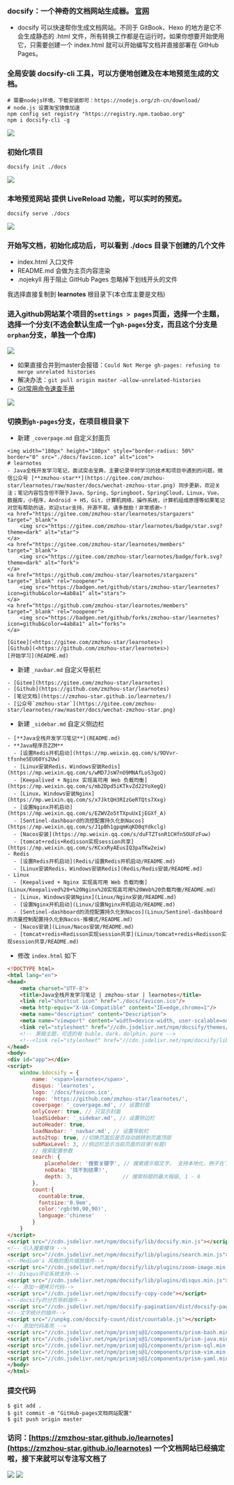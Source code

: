 ### docsify：一个神奇的文档网站生成器。 [官网](https://docsify.js.org/#/zh-cn/)
- docsify 可以快速帮你生成文档网站。不同于 GitBook、Hexo 的地方是它不会生成静态的 .html 文件，所有转换工作都是在运行时。如果你想要开始使用它，只需要创建一个 index.html 就可以开始编写文档并直接部署在 GitHub Pages。

### 全局安装 docsify-cli 工具，可以方便地创建及在本地预览生成的文档。
```shell
# 需要nodejs环境，下载安装即可：https://nodejs.org/zh-cn/download/
# node.js 设置淘宝镜像加速
npm config set registry "https://registry.npm.taobao.org" 
npm i docsify-cli -g
```

![](imgs/docsify-npm.png)

### 初始化项目
```shell
docsify init ./docs
```
![](imgs/docsify-init.png)

### 本地预览网站 提供 LiveReload 功能，可以实时的预览。
```shell
docsify serve ./docs
```
![](imgs/docsify-serve.png)

### 开始写文档，初始化成功后，可以看到 ./docs 目录下创建的几个文件
- index.html 入口文件
- README.md 会做为主页内容渲染
- .nojekyll 用于阻止 GitHub Pages 忽略掉下划线开头的文件

我选择直接复制到 **learnotes** 根目录下(本仓库主要是文档)
### 进入github网站某个项目的`settings > pages`页面，选择一个主题，选择一个分支(不选会默认生成一个`gh-pages`分支，而且这个分支是`orphan`分支，单独一个仓库)

![](imgs/branch.png)

- 如果直接合并到master会报错：`Could Not Merge gh-pages: refusing to merge unrelated histories`
- 解决办法：`git pull origin master –allow-unrelated-histories`
- [Git常用命令速查手册](/Git/git-command/README.md)

![](imgs/pages.png)

### 切换到`gh-pages`分支，在项目根目录下
- 新建 `_coverpage.md` 自定义封面页

```
<img width="180px" height="180px" style="border-radius: 50%" border="0" src="./docs/favicon.ico" alt="icon">
# learnotes
- Java全栈开发学习笔记，面试突击宝典，主要记录平时学习的技术和项目中遇到的问题，微信公众号 [**zmzhou-star**](https://gitee.com/zmzhou-star/learnotes/raw/master/docs/wechat-zmzhou-star.png) 同步更新，欢迎关注；笔记内容包含但不限于Java，Spring，Springboot，SpringCloud，Linux，Vue，数据库，小程序，Android + H5，Git，计算机网络，操作系统，计算机组成原理等如果笔记对您有帮助的话，欢迎star支持，开源不易，请多鼓励！非常感谢~！
<a href="https://gitee.com/zmzhou-star/learnotes/stargazers" target="_blank">
    <img src="https://gitee.com/zmzhou-star/learnotes/badge/star.svg?theme=dark" alt="star">
</a>
<a href="https://gitee.com/zmzhou-star/learnotes/members" target="_blank">
    <img src="https://gitee.com/zmzhou-star/learnotes/badge/fork.svg?theme=dark" alt="fork">
</a>
<a href="https://github.com/zmzhou-star/learnotes/stargazers" target="_blank" rel="noopener">
    <img src="https://badgen.net/github/stars/zmzhou-star/learnotes?icon=github&color=4ab8a1" alt="stars">
</a>
<a href="https://github.com/zmzhou-star/learnotes/members" target="_blank" rel="noopener">
    <img src="https://badgen.net/github/forks/zmzhou-star/learnotes?icon=github&color=4ab8a1" alt="forks">
</a>

[Gitee](<https://gitee.com/zmzhou-star/learnotes>)
[Github](<https://github.com/zmzhou-star/learnotes>)
[开始学习](README.md)
```

- 新建 `_navbar.md` 自定义导航栏

```
- [Gitee](https://gitee.com/zmzhou-star/learnotes)
- [Github](https://github.com/zmzhou-star/learnotes)
- [笔记文档](https://zmzhou-star.github.io/learnotes/)
- [公众号`zmzhou-star`](https://gitee.com/zmzhou-star/learnotes/raw/master/docs/wechat-zmzhou-star.png)
```

- 新建 `_sidebar.md` 自定义侧边栏

```
- [**Java全栈开发学习笔记**](README.md)
- **Java程序员ZZM**
  - [设置Redis开机启动](https://mp.weixin.qq.com/s/9DVvr-tfsnhe5EU60Ys2Uw)
  - [Linux安装Redis，Windows安装Redis](https://mp.weixin.qq.com/s/wMD7JsW7nO9MNAfLoS3goQ)
  - [Keepalived + Nginx 实现高可用 Web 负载均衡](https://mp.weixin.qq.com/s/mb2Dpd5iKTkvZd22YoXegQ)
  - [Linux，Windows安装Nginx](https://mp.weixin.qq.com/s/x7JktQH3RIzGeRTQts7Xxg)
  - [设置Nginx开机启动](https://mp.weixin.qq.com/s/EZWVZo5tTXpuUxIjEGXf_A)
  - [Sentinel-dashboard的流控配置持久化到Nacos](https://mp.weixin.qq.com/s/J1pBh1gpqmKqKD0qYdkclg)
  - [Nacos安装](https://mp.weixin.qq.com/s/duFTZTsnR1CHfn5OUFzFuw)
  - [tomcat+redis+Redisson实现session共享](https://mp.weixin.qq.com/s/KCxxRyAEusIQ3paTKw2eiw)
- Redis
  - [设置Redis开机启动](Redis/设置Redis开机启动/README.md)
  - [Linux安装Redis，Windows安装Redis](Redis/Redis安装/README.md)
- Linux
  - [Keepalived + Nginx 实现高可用 Web 负载均衡](Linux/Keepalived%20+%20Nginx%20实现高可用%20Web%20负载均衡/README.md)
  - [Linux，Windows安装Nginx](Linux/Nginx安装/README.md)
  - [设置Nginx开机启动](Linux/设置Nginx开机启动/README.md)
  - [Sentinel-dashboard的流控配置持久化到Nacos](Linux/Sentinel-dashboard的流量控制配置持久化到Nacos-推模式/README.md)
  - [Nacos安装](Linux/Nacos安装/README.md)
  - [tomcat+redis+Redisson实现session共享](Linux/tomcat+redis+Redisson实现session共享/README.md)
```

- 修改 `index.html` 如下

```html
<!DOCTYPE html>
<html lang="en">
<head>
    <meta charset="UTF-8">
    <title>Java全栈开发学习笔记 | zmzhou-star | learnotes</title>
    <link rel="shortcut icon" href="./docs/favicon.ico"/>
    <meta http-equiv="X-UA-Compatible" content="IE=edge,chrome=1"/>
    <meta name="description" content="Description">
    <meta name="viewport" content="width=device-width, user-scalable=no, initial-scale=1.0, maximum-scale=1.0, minimum-scale=1.0">
    <link rel="stylesheet" href="//cdn.jsdelivr.net/npm/docsify/themes/vue.css">
    <!-- 黑暗主题，可选的有 buble，dark，dolphin，pure -->
    <!--<link rel="stylesheet" href="//cdn.jsdelivr.net/npm/docsify/lib/themes/dark.css">-->
</head>
<body>
<div id="app"></div>
<script>
    window.$docsify = {
        name: '<span>learnotes</span>',
        disqus: 'learnotes',
        logo: '/docs/favicon.ico',
        repo: 'https://github.com/zmzhou-star/learnotes/',
        coverpage: '_coverpage.md', // 设置封面
        onlyCover: true, // 只显示封面
        loadSidebar: '_sidebar.md', // 设置侧边栏
        autoHeader: true,
        loadNavbar: '_navbar.md', // 设置导航栏
        auto2top: true, //切换页面后是否自动跳转到页面顶部
        subMaxLevel: 3, //侧边栏显示当前页面的目录(标题)
        // 搜索配置参数
        search: {
            placeholder: '搜索关键字', // 搜索提示框文字， 支持本地化，例子在下面
            noData: '找不到结果!',
            depth: 3,                // 搜索标题的最大程级, 1 - 6
        },
        count:{
          countable:true,
          fontsize:'0.9em',
          color:'rgb(90,90,90)',
          language:'chinese'
        }
    }
</script>
<script src="//cdn.jsdelivr.net/npm/docsify/lib/docsify.min.js"></script>
<!-- 引入搜索模块 -->
<script src="//cdn.jsdelivr.net/npm/docsify/lib/plugins/search.min.js"></script>
<!--Medium's 风格的图片缩放插件-->
<script src="//cdn.jsdelivr.net/npm/docsify/lib/plugins/zoom-image.min.js"></script>
<!--Disqus评论系统支持-->
<script src="//cdn.jsdelivr.net/npm/docsify/lib/plugins/disqus.min.js"></script>
<!-- 添加一键拷贝代码-->
<script src="//cdn.jsdelivr.net/npm/docsify-copy-code"></script>
<!--docsify的分页导航插件-->
<script src="//cdn.jsdelivr.net/npm/docsify-pagination/dist/docsify-pagination.min.js"></script>
<!--文字统计的插件-->
<script src="//unpkg.com/docsify-count/dist/countable.js"></script>
<!-- 添加代码高亮 -->
<script src="//cdn.jsdelivr.net/npm/prismjs@1/components/prism-bash.min.js"></script>
<script src="//cdn.jsdelivr.net/npm/prismjs@1/components/prism-java.min.js"></script>
<script src="//cdn.jsdelivr.net/npm/prismjs@1/components/prism-sql.min.js"></script>
<script src="//cdn.jsdelivr.net/npm/prismjs@1/components/prism-vim.min.js"></script>
<script src="//cdn.jsdelivr.net/npm/prismjs@1/components/prism-yaml.min.js"></script>
</body>
</html>
```

### 提交代码
```shell
$ git add .
$ git commit -m "GitHub-pages文档网站配置"
$ git push origin master
```
### 访问：[https://zmzhou-star.github.io/learnotes](https://zmzhou-star.github.io/learnotes) 一个文档网站已经搞定啦，接下来就可以专注写文档了

![](imgs/learnotes-home.png)
![](imgs/learnotes.png)

